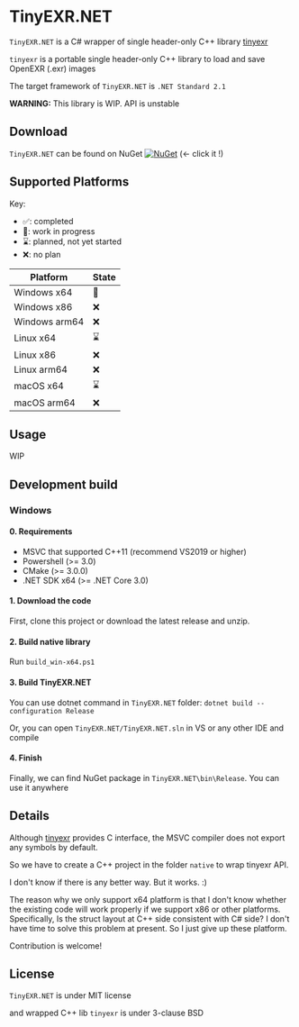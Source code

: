 # TinyEXR.NET

`TinyEXR.NET` is a C# wrapper of single header-only C++ library [tinyexr](https://github.com/syoyo/tinyexr)

`tinyexr` is a portable single header-only C++ library to load and save OpenEXR (.exr) images

The target framework of `TinyEXR.NET`  is `.NET Standard 2.1`

**WARNING:**  This library is WIP. API is unstable

## Download

`TinyEXR.NET` can be found on NuGet [![NuGet](https://img.shields.io/nuget/v/TinyEXR.NET)](https://www.nuget.org/packages/TinyEXR.NET) (← click it !)

## Supported Platforms

Key:

* ✅: completed
* 🚧: work in progress
* ⌛: planned, not yet started
* ❌: no plan

| Platform      | State |
| ------------- | ----- |
| Windows x64   | 🚧     |
| Windows x86   | ❌     |
| Windows arm64 | ❌     |
| Linux x64     | ⌛     |
| Linux x86     | ❌     |
| Linux arm64   | ❌     |
| macOS x64     | ⌛     |
| macOS arm64   | ❌     |

## Usage

WIP

## Development build

### Windows

#### 0. Requirements

* MSVC that supported C++11 (recommend VS2019 or higher)
* Powershell (>= 3.0)
* CMake (>= 3.0.0)
* .NET SDK x64 (>= .NET Core 3.0)

#### 1. Download the code

First, clone this project or download the latest release and unzip.

#### 2. Build native library

Run `build_win-x64.ps1`

#### 3. Build TinyEXR.NET

You can use dotnet command in `TinyEXR.NET` folder: `dotnet build --configuration Release`

Or, you can open `TinyEXR.NET/TinyEXR.NET.sln` in VS or any other IDE and compile

#### 4. Finish

Finally, we can find NuGet package in `TinyEXR.NET\bin\Release`. You can use it anywhere

## Details

Although [tinyexr](https://github.com/syoyo/tinyexr) provides C interface, the MSVC compiler does not export any symbols by default.

So we have to create a C++ project in the folder `native` to wrap tinyexr API.

I don't know if there is any better way. But it works. :)

The reason why we only support x64 platform is that I don't know whether the existing code will work properly if we support x86 or other platforms. Specifically, Is the struct layout at C++ side consistent with C# side? I don't have time to solve this problem at present. So I just give up these platform.

Contribution is welcome!

## License

`TinyEXR.NET` is under MIT license

and wrapped C++ lib `tinyexr` is under 3-clause BSD

